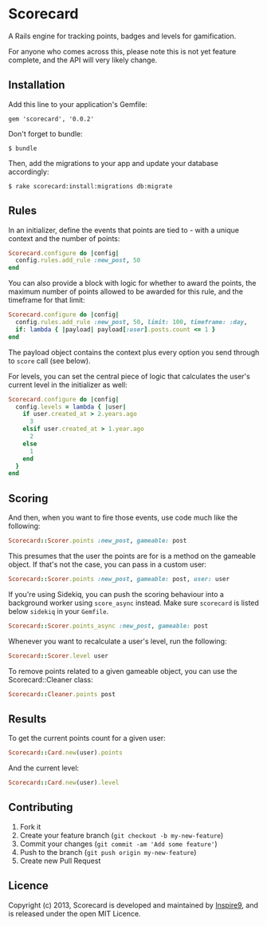# Scorecard

A Rails engine for tracking points, badges and levels for gamification.

For anyone who comes across this, please note this is not yet feature complete, and the API will very likely change.

## Installation

Add this line to your application's Gemfile:

    gem 'scorecard', '0.0.2'

Don't forget to bundle:

    $ bundle

Then, add the migrations to your app and update your database accordingly:

    $ rake scorecard:install:migrations db:migrate

## Rules

In an initializer, define the events that points are tied to - with a unique context and the number of points:

```ruby
Scorecard.configure do |config|
  config.rules.add_rule :new_post, 50
end
```

You can also provide a block with logic for whether to award the points, the maximum number of points allowed to be awarded for this rule, and the timeframe for that limit:

```ruby
Scorecard.configure do |config|
  config.rules.add_rule :new_post, 50, limit: 100, timeframe: :day,
  if: lambda { |payload| payload[:user].posts.count <= 1 }
end
```

The payload object contains the context plus every option you send through to `score` call (see below).

For levels, you can set the central piece of logic that calculates the user's current level in the initializer as well:

```ruby
Scorecard.configure do |config|
  config.levels = lambda { |user|
    if user.created_at > 2.years.ago
      3
    elsif user.created_at > 1.year.ago
      2
    else
      1
    end
  }
end
```

## Scoring

And then, when you want to fire those events, use code much like the following:

```ruby
Scorecard::Scorer.points :new_post, gameable: post
```

This presumes that the user the points are for is a method on the gameable object. If that's not the case, you can pass in a custom user:

```ruby
Scorecard::Scorer.points :new_post, gameable: post, user: user
```

If you're using Sidekiq, you can push the scoring behaviour into a background worker using `score_async` instead. Make sure `scorecard` is listed below `sidekiq` in your `Gemfile`.

```ruby
Scorecard::Scorer.points_async :new_post, gameable: post
```

Whenever you want to recalculate a user's level, run the following:

```ruby
Scorecard::Scorer.level user
```

To remove points related to a given gameable object, you can use the Scorecard::Cleaner class:

```ruby
Scorecard::Cleaner.points post
```

## Results

To get the current points count for a given user:

```ruby
Scorecard::Card.new(user).points
```

And the current level:

```ruby
Scorecard::Card.new(user).level
```

## Contributing

1. Fork it
2. Create your feature branch (`git checkout -b my-new-feature`)
3. Commit your changes (`git commit -am 'Add some feature'`)
4. Push to the branch (`git push origin my-new-feature`)
5. Create new Pull Request

## Licence

Copyright (c) 2013, Scorecard is developed and maintained by [Inspire9](http://inspire9.com), and is released under the open MIT Licence.
